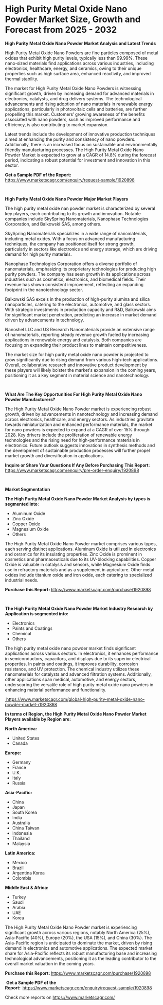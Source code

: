 <p><h1>High Purity Metal Oxide Nano Powder Market Size, Growth and Forecast from 2025 - 2032</h1></p><p><strong>High Purity Metal Oxide Nano Powder Market Analysis and Latest Trends</strong></p>
<p><p>High Purity Metal Oxide Nano Powders are fine particles composed of metal oxides that exhibit high purity levels, typically less than 99.99%. These nano-sized materials find applications across various industries, including electronics, healthcare, energy, and ceramics, owing to their unique properties such as high surface area, enhanced reactivity, and improved thermal stability.</p><p>The market for High Purity Metal Oxide Nano Powders is witnessing significant growth, driven by increasing demand for advanced materials in electronics, catalysts, and drug delivery systems. The technological advancements and rising adoption of nano materials in renewable energy applications, particularly in photovoltaic cells and batteries, are further propelling this market. Customers’ growing awareness of the benefits associated with nano powders, such as improved performance and efficiency, is also contributing to market expansion.</p><p>Latest trends include the development of innovative production techniques aimed at enhancing the purity and consistency of nano powders. Additionally, there is an increased focus on sustainable and environmentally friendly manufacturing processes. The High Purity Metal Oxide Nano Powder Market is expected to grow at a CAGR of 14.8% during the forecast period, indicating a robust potential for investment and innovation in this sector.</p></p>
<p><strong>Get a Sample PDF of the Report:&nbsp;</strong> <a href="https://www.marketscagr.com/enquiry/request-sample/1920898?utm_campaign=3217&utm_medium=2&utm_source=Github&utm_content=ia&utm_term=03042025&utm_id=high-purity-metal-oxide-nano-powder">https://www.marketscagr.com/enquiry/request-sample/1920898</a></p>
<p>&nbsp;</p>
<p><strong>High Purity Metal Oxide Nano Powder Major Market Players</strong></p>
<p><p>The high purity metal oxide nan powder market is characterized by several key players, each contributing to its growth and innovation. Notable companies include SkySpring Nanomaterials, Nanophase Technologies Corporation, and Baikowski SAS, among others. </p><p>SkySpring Nanomaterials specializes in a wide range of nanomaterials, including metal oxides. With a focus on advanced manufacturing techniques, the company has positioned itself for strong growth, particularly in sectors like electronics and energy storage, which are driving demand for high purity materials.</p><p>Nanophase Technologies Corporation offers a diverse portfolio of nanomaterials, emphasizing its proprietary technologies for producing high purity powders. The company has seen growth in its applications across industries such as cosmetics, electronics, and biomedical fields. Their revenue has shown consistent improvement, reflecting an expanding footprint in the nanotechnology sector.</p><p>Baikowski SAS excels in the production of high-purity alumina and silica nanoparticles, catering to the electronics, automotive, and glass sectors. With strategic investments in production capacity and R&D, Baikowski aims for significant market penetration, predicting an increase in market demand driven by advancements in technology.</p><p>Nanoshel LLC and US Research Nanomaterials provide an extensive range of nanomaterials, reporting steady revenue growth fueled by increasing applications in renewable energy and catalysis. Both companies are focusing on expanding their product lines to maintain competitiveness.</p><p>The market size for high purity metal oxide nano powder is projected to grow significantly due to rising demand from various high-tech applications. Overall, collaborative research and innovative product development by these players will likely bolster the market's expansion in the coming years, positioning it as a key segment in material science and nanotechnology.</p></p>
<p>&nbsp;</p>
<p><strong>What Are The Key Opportunities For High Purity Metal Oxide Nano Powder Manufacturers?</strong></p>
<p><p>The High Purity Metal Oxide Nano Powder market is experiencing robust growth, driven by advancements in nanotechnology and increasing demand across electronics, healthcare, and energy sectors. As industries gravitate towards miniaturization and enhanced performance materials, the market for nano powders is expected to expand at a CAGR of over 15% through 2028. Key drivers include the proliferation of renewable energy technologies and the rising need for high-performance materials in electronics. Future outlook suggests innovations in synthesis methods and the development of sustainable production processes will further propel market growth and diversification in applications.</p></p>
<p><strong>Inquire or Share Your Questions If Any Before Purchasing This Report:</strong> <a href="https://www.marketscagr.com/enquiry/pre-order-enquiry/1920898?utm_campaign=3217&utm_medium=2&utm_source=Github&utm_content=ia&utm_term=03042025&utm_id=high-purity-metal-oxide-nano-powder">https://www.marketscagr.com/enquiry/pre-order-enquiry/1920898</a></p>
<p>&nbsp;</p>
<p><strong>Market Segmentation</strong></p>
<p><strong>The High Purity Metal Oxide Nano Powder Market Analysis by types is segmented into:</strong></p>
<p><ul><li>Aluminum Oxide</li><li>Zinc Oxide</li><li>Copper Oxide</li><li>Magnesium Oxide</li><li>Others</li></ul></p>
<p><p>The High Purity Metal Oxide Nano Powder market comprises various types, each serving distinct applications. Aluminum Oxide is utilized in electronics and ceramics for its insulating properties. Zinc Oxide is prominent in cosmetics and pharmaceuticals due to its UV-blocking capabilities. Copper Oxide is valuable in catalysis and sensors, while Magnesium Oxide finds use in refractory materials and as a supplement in agriculture. Other metal oxides include titanium oxide and iron oxide, each catering to specialized industrial needs.</p></p>
<p><strong>Purchase this Report:&nbsp;</strong><a href="https://www.marketscagr.com/purchase/1920898?utm_campaign=3217&utm_medium=2&utm_source=Github&utm_content=ia&utm_term=03042025&utm_id=high-purity-metal-oxide-nano-powder">https://www.marketscagr.com/purchase/1920898</a></p>
<p>&nbsp;</p>
<p><strong>The High Purity Metal Oxide Nano Powder Market Industry Research by Application is segmented into:</strong></p>
<p><ul><li>Electronics</li><li>Paints and Coatings</li><li>Chemical</li><li>Others</li></ul></p>
<p><p>The high purity metal oxide nano powder market finds significant applications across various sectors. In electronics, it enhances performance in semiconductors, capacitors, and displays due to its superior electrical properties. In paints and coatings, it improves durability, corrosion resistance, and UV protection. The chemical industry utilizes these nanomaterials for catalysts and advanced filtration systems. Additionally, other applications span medical, automotive, and energy sectors, underscoring the versatile role of high purity metal oxide nano powders in enhancing material performance and functionality.</p></p>
<p><a href="https://www.marketscagr.com/global-high-purity-metal-oxide-nano-powder-market-r1920898?utm_campaign=3217&utm_medium=2&utm_source=Github&utm_content=ia&utm_term=03042025&utm_id=high-purity-metal-oxide-nano-powder">&nbsp;https://www.marketscagr.com/global-high-purity-metal-oxide-nano-powder-market-r1920898</a></p>
<p><strong>In terms of Region, the High Purity Metal Oxide Nano Powder Market Players available by Region are:</strong></p>
<p>
    <p> <strong> North America: </strong>
        <ul>
            <li>United States</li>
            <li>Canada</li>
        </ul>
        </p> 
    <p> <strong> Europe: </strong>
        <ul>
            <li>Germany</li>
            <li>France</li>
            <li>U.K.</li>
            <li>Italy</li>
            <li>Russia</li>
        </ul>
        </p> 
    <p> <strong> Asia-Pacific: </strong>
        <ul>
            <li>China</li>
            <li>Japan</li>
            <li>South Korea</li>
            <li>India</li>
            <li>Australia</li>
            <li>China Taiwan</li>
            <li>Indonesia</li>
            <li>Thailand</li>
            <li>Malaysia</li>
        </ul>
        </p> 
    <p> <strong> Latin America: </strong>
        <ul>
            <li>Mexico</li>
            <li>Brazil</li>
            <li>Argentina Korea</li>
            <li>Colombia</li>
        </ul>
        </p> 
    <p> <strong> Middle East & Africa: </strong>
        <ul>
            <li>Turkey</li>
            <li>Saudi</li>
            <li>Arabia</li>
            <li>UAE</li>
            <li>Korea</li>
        </ul>
    </p>
    </p>
<p><p>The High Purity Metal Oxide Nano Powder market is experiencing significant growth across various regions, notably North America (25%), Asia-Pacific (40%), Europe (20%), the USA (15%), and China (30%). The Asia-Pacific region is anticipated to dominate the market, driven by rising demand in electronics and automotive applications. The expected market share for Asia-Pacific reflects its robust manufacturing base and increasing technological advancements, positioning it as the leading contributor to the overall market valuation in the coming years.</p></p>
<p><strong>Purchase this Report: </strong><a href="https://www.marketscagr.com/purchase/1920898?utm_campaign=3217&utm_medium=2&utm_source=Github&utm_content=ia&utm_term=03042025&utm_id=high-purity-metal-oxide-nano-powder">https://www.marketscagr.com/purchase/1920898</a></p>
<p>&nbsp;<strong>Get a Sample PDF of the Report:&nbsp;&nbsp;</strong><a href="https://www.marketscagr.com/enquiry/request-sample/1920898?utm_campaign=3217&utm_medium=2&utm_source=Github&utm_content=ia&utm_term=03042025&utm_id=high-purity-metal-oxide-nano-powder">https://www.marketscagr.com/enquiry/request-sample/1920898</a></p>
<p><strong></strong></p>
<p>Check more reports on <a href="https://www.marketscagr.com/?utm_campaign=3217&utm_medium=2&utm_source=Github&utm_content=ia&utm_term=03042025&utm_id=high-purity-metal-oxide-nano-powder">https://www.marketscagr.com/</a></p>